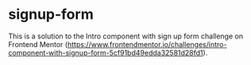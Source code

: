 # signup-form

This is a solution to the Intro component with sign up form challenge on Frontend Mentor (https://www.frontendmentor.io/challenges/intro-component-with-signup-form-5cf91bd49edda32581d28fd1).
